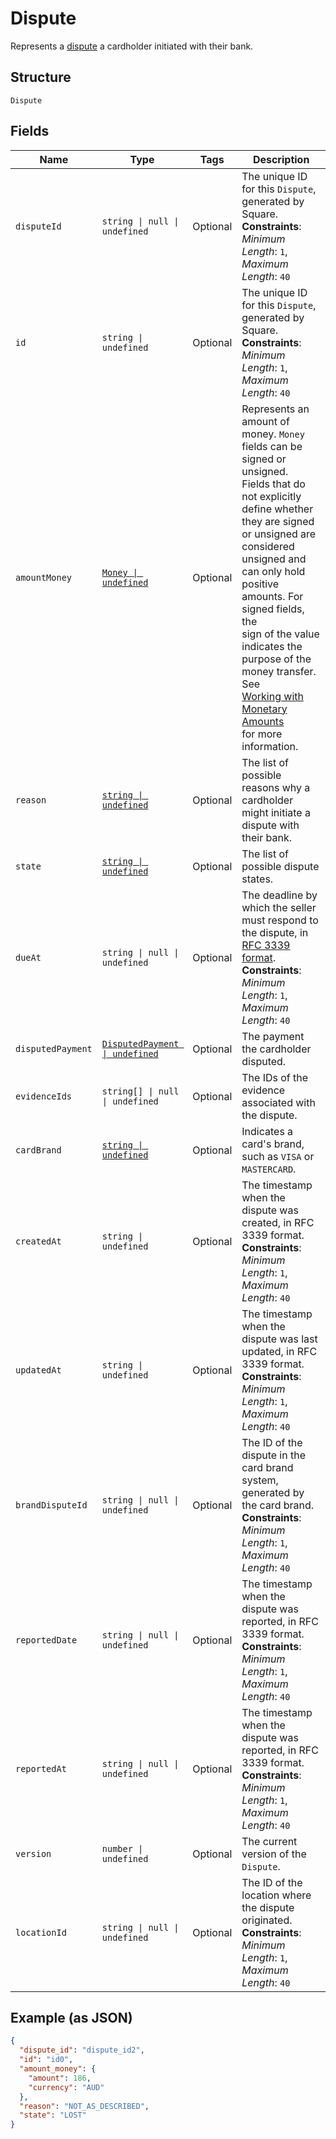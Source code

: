 <!-- Optimized: 2025-10-06 -->
<!-- RPM: 1.6.2.1.1.6.2.1_dispute_20251006 -->
<!-- Session: E2E RPM DNA Application -->
<!-- AOM: RND (Reggie & Dro) -->
<!-- COI: TECHNOLOGY -->
<!-- RPM: HIGH -->
<!-- ACTION: BUILD -->


# Dispute

Represents a [dispute](https://developer.squareup.com/docs/disputes-api/overview) a cardholder initiated with their bank.

## Structure

`Dispute`

## Fields

| Name | Type | Tags | Description |
|  --- | --- | --- | --- |
| `disputeId` | `string \| null \| undefined` | Optional | The unique ID for this `Dispute`, generated by Square.<br>**Constraints**: *Minimum Length*: `1`, *Maximum Length*: `40` |
| `id` | `string \| undefined` | Optional | The unique ID for this `Dispute`, generated by Square.<br>**Constraints**: *Minimum Length*: `1`, *Maximum Length*: `40` |
| `amountMoney` | [`Money \| undefined`](../../doc/models/money.md) | Optional | Represents an amount of money. `Money` fields can be signed or unsigned.<br>Fields that do not explicitly define whether they are signed or unsigned are<br>considered unsigned and can only hold positive amounts. For signed fields, the<br>sign of the value indicates the purpose of the money transfer. See<br>[Working with Monetary Amounts](https://developer.squareup.com/docs/build-basics/working-with-monetary-amounts)<br>for more information. |
| `reason` | [`string \| undefined`](../../doc/models/dispute-reason.md) | Optional | The list of possible reasons why a cardholder might initiate a<br>dispute with their bank. |
| `state` | [`string \| undefined`](../../doc/models/dispute-state.md) | Optional | The list of possible dispute states. |
| `dueAt` | `string \| null \| undefined` | Optional | The deadline by which the seller must respond to the dispute, in [RFC 3339 format](https://developer.squareup.com/docs/build-basics/common-data-types/working-with-dates).<br>**Constraints**: *Minimum Length*: `1`, *Maximum Length*: `40` |
| `disputedPayment` | [`DisputedPayment \| undefined`](../../doc/models/disputed-payment.md) | Optional | The payment the cardholder disputed. |
| `evidenceIds` | `string[] \| null \| undefined` | Optional | The IDs of the evidence associated with the dispute. |
| `cardBrand` | [`string \| undefined`](../../doc/models/card-brand.md) | Optional | Indicates a card's brand, such as `VISA` or `MASTERCARD`. |
| `createdAt` | `string \| undefined` | Optional | The timestamp when the dispute was created, in RFC 3339 format.<br>**Constraints**: *Minimum Length*: `1`, *Maximum Length*: `40` |
| `updatedAt` | `string \| undefined` | Optional | The timestamp when the dispute was last updated, in RFC 3339 format.<br>**Constraints**: *Minimum Length*: `1`, *Maximum Length*: `40` |
| `brandDisputeId` | `string \| null \| undefined` | Optional | The ID of the dispute in the card brand system, generated by the card brand.<br>**Constraints**: *Minimum Length*: `1`, *Maximum Length*: `40` |
| `reportedDate` | `string \| null \| undefined` | Optional | The timestamp when the dispute was reported, in RFC 3339 format.<br>**Constraints**: *Minimum Length*: `1`, *Maximum Length*: `40` |
| `reportedAt` | `string \| null \| undefined` | Optional | The timestamp when the dispute was reported, in RFC 3339 format.<br>**Constraints**: *Minimum Length*: `1`, *Maximum Length*: `40` |
| `version` | `number \| undefined` | Optional | The current version of the `Dispute`. |
| `locationId` | `string \| null \| undefined` | Optional | The ID of the location where the dispute originated.<br>**Constraints**: *Minimum Length*: `1`, *Maximum Length*: `40` |

## Example (as JSON)

```json
{
  "dispute_id": "dispute_id2",
  "id": "id0",
  "amount_money": {
    "amount": 186,
    "currency": "AUD"
  },
  "reason": "NOT_AS_DESCRIBED",
  "state": "LOST"
}
```
